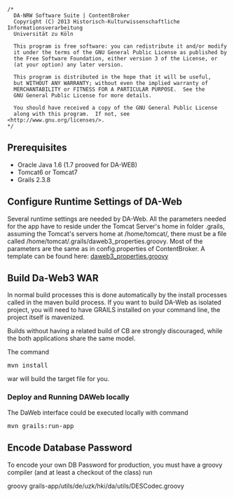 	/*
	  DA-NRW Software Suite | ContentBroker
	  Copyright (C) 2013 Historisch-Kulturwissenschaftliche Informationsverarbeitung
	  Universität zu Köln
	
	  This program is free software: you can redistribute it and/or modify
	  it under the terms of the GNU General Public License as published by
	  the Free Software Foundation, either version 3 of the License, or
	  (at your option) any later version.
	
	  This program is distributed in the hope that it will be useful,
	  but WITHOUT ANY WARRANTY; without even the implied warranty of
	  MERCHANTABILITY or FITNESS FOR A PARTICULAR PURPOSE.  See the
	  GNU General Public License for more details.
	
	  You should have received a copy of the GNU General Public License
	  along with this program.  If not, see <http://www.gnu.org/licenses/>.
	*/


## Prerequisites

* Oracle Java 1.6 (1.7 prooved for DA-WEB)
* Tomcat6 or Tomcat7 
* Grails 2.3.8
	
## Configure Runtime Settings of DA-Web

Several runtime settings are needed by DA-Web. All the parameters needed for the app have to reside under 
the Tomcat Server's home in folder .grails, assuming the Tomcat's servers home at /home/tomcat/, there must be a file
called /home/tomcat/.grails/daweb3_properties.groovy. 
Most of the parameters are the same as in config.properties of ContentBroker. 
A template can be found here: [daweb3_properties.groovy](daweb3_properties.groovy.dev)
	
## Build Da-Web3 WAR

In normal build processes this is done automatically by the install processes called in
the maven build process. If you want to build DA-Web as isolated project, you will need 
to have GRAILS installed on your command line, the project itself is mavenized. 

Builds without having a related build of CB are strongly discouraged, while the both 
applications share the same model. 

The command 
<pre>mvn install</pre>
war will build the target file for you. 

### Deploy and Running DAWeb locally

The DaWeb interface could be executed locally with command 
<pre>mvn grails:run-app</pre>

## Encode Database Password 

To encode your own DB Password for production, you must have a groovy compiler (and at least a checkout of the class) run

groovy grails-app/utils/de/uzk/hki/da/utils/DESCodec.groovy <your password>

